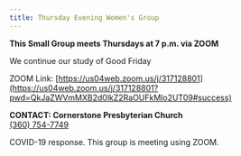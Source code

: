 ```yaml
---
title: Thursday Evening Women's Group
---
```

**This Small Group meets Thursdays at 7 p.m. via ZOOM**

We continue our study of Good Friday

ZOOM Link:  [https://us04web.zoom.us/j/317128801](https://us04web.zoom.us/j/317128801?pwd=QkJaZWVmMXB2d0lkZ2RaOUFkMlo2UT09#success)

**CONTACT: Cornerstone Presbyterian Church**\
[(360) 754-7749](tel:360-754-7749)

COVID-19 response. This group is meeting using ZOOM.